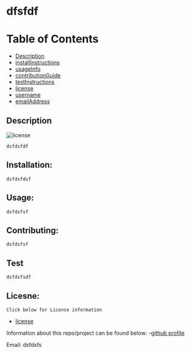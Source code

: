 
# dfsfdf

# Table of Contents

- [Description](#description)
- [installInstructions](#installInstructions)
- [usageInfo](#usageInfo)
- [contributionGuide](#contributionGuide)
- [testInstructions](#testInstructions)
- [license](#license)
- [username](#username)
- [emailAddress](#emailAddress)

## Description

![license](https://img.shields.io/badge/License--blue.svg "Licesne Badge")

    dsfdsfdf
## Installation:
    dsfdsfdsf
## Usage:
    dsfdsfsf
## Contributing:
    dsfdsfsf
## Test
    dsfdsfsdf
## Licesne:
    Click below for License information
- [license](https://opensource.org/licenses/)


Information about this repo/project can be found below:
-[github profile](https://github.com/fsdfds)

 Email:   dsfdsfs
    